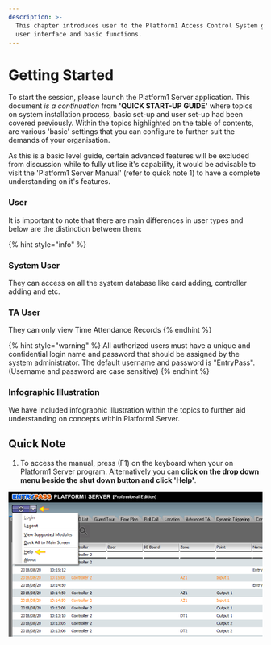 ```yaml
---
description: >-
  This chapter introduces user to the Platform1 Access Control System graphical
  user interface and basic functions.
---
```


# Getting Started

To start the session, please launch the Platform1 Server application. This document _is a continuation_ from **'QUICK START-UP GUIDE'** where topics on system installation process, basic set-up and user set-up had been covered previously. Within the topics highlighted on the table of contents, are various 'basic' settings that you can configure to further suit the demands of your organisation. 

As this is a basic level guide, certain advanced features will be excluded from discussion while to fully utilise it's capability, it would be advisable to visit the 'Platform1 Server Manual' \(refer to quick note 1\) to have a complete understanding on it's features.

### User

It is important to note that there are main differences in user types and below are the distinction between them:

{% hint style="info" %}
### System User

They can access on all the system database like card adding, controller adding and etc.

### TA User

They can only view Time Attendance Records
{% endhint %}

{% hint style="warning" %}
All authorized users must have a unique and confidential login name and password that should be assigned by the system administrator. The default username and password is "EntryPass". \(Username and password are case sensitive\)
{% endhint %}

### Infographic Illustration

We have included infographic illustration within the topics to further aid understanding on concepts within Platform1 Server. 

## Quick Note

1. To access the manual, press \(F1\) on the keyboard when your on Platform1 Server program. Alternatively you can **click on the drop down menu beside the shut down button and click 'Help'**. 

![Accessing the Entrypass Platform1 Manual](.gitbook/assets/untitled2%20%2834%29.png)

